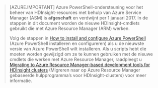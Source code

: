 > [AZURE.IMPORTANT] Azure PowerShell-ondersteuning voor het beheer van HDInsight-resources met behulp van Azure Service Manager (ASM) is __afgeschaft__ en verdwijnt per 1 januari 2017. In de stappen in dit document worden de nieuwe HDInsight-cmdlets gebruikt die met Azure Resource Manager (ARM) werken.
>
> Volg de stappen in [How to install and configure Azure PowerShell](../articles/powershell-install-configure.md) (Azure PowerShell installeren en configureren) als u de nieuwste versie van Azure PowerShell wilt installeren. Als u scripts hebt die moeten worden gewijzigd om ze te kunnen gebruiken met de nieuwe cmdlets die werken met Azure Resource Manager, raadpleegt u [Migrating to Azure Resource Manager-based development tools for HDInsight clusters](../articles/hdinsight/hdinsight-hadoop-development-using-azure-resource-manager.md) (Migreren naar op Azure Resource Manager gebaseerde hulpprogramma’s voor HDInsight-clusters) voor meer informatie.



<!--HONumber=sep16_HO2-->


